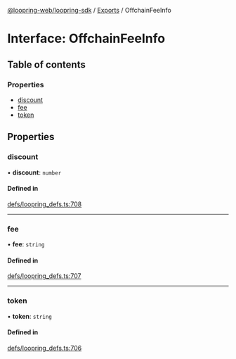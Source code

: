 [@loopring-web/loopring-sdk](../README.md) / [Exports](../modules.md) / OffchainFeeInfo

# Interface: OffchainFeeInfo

## Table of contents

### Properties

- [discount](OffchainFeeInfo.md#discount)
- [fee](OffchainFeeInfo.md#fee)
- [token](OffchainFeeInfo.md#token)

## Properties

### discount

• **discount**: `number`

#### Defined in

[defs/loopring_defs.ts:708](https://github.com/Loopring/loopring_sdk/blob/b7df545/src/defs/loopring_defs.ts#L708)

___

### fee

• **fee**: `string`

#### Defined in

[defs/loopring_defs.ts:707](https://github.com/Loopring/loopring_sdk/blob/b7df545/src/defs/loopring_defs.ts#L707)

___

### token

• **token**: `string`

#### Defined in

[defs/loopring_defs.ts:706](https://github.com/Loopring/loopring_sdk/blob/b7df545/src/defs/loopring_defs.ts#L706)
